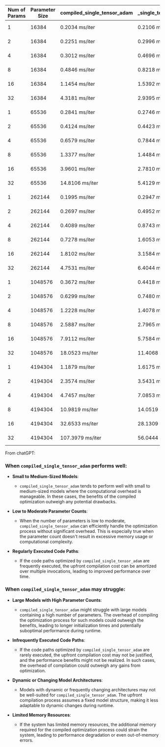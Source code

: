 | Num of Params | Parameter Size | compiled_single_tensor_adam | _single_tensor_adam | _fused_adam |
|---------------|----------------|------------------------------|---------------------|-------------|
| 1             | 16384          | 0.2034 ms/iter               | 0.2106 ms/iter      | 0.1361 ms/iter |
| 2             | 16384          | 0.2251 ms/iter               | 0.2996 ms/iter      | 0.1332 ms/iter |
| 4             | 16384          | 0.3012 ms/iter               | 0.4696 ms/iter      | 0.1611 ms/iter |
| 8             | 16384          | 0.4846 ms/iter               | 0.8218 ms/iter      | 0.2031 ms/iter |
| 16            | 16384          | 1.1454 ms/iter               | 1.5392 ms/iter      | 0.2868 ms/iter |
| 32            | 16384          | 4.3181 ms/iter               | 2.9395 ms/iter      | 0.4917 ms/iter |
| 1             | 65536          | 0.2841 ms/iter               | 0.2746 ms/iter      | 0.1390 ms/iter |
| 2             | 65536          | 0.4124 ms/iter               | 0.4423 ms/iter      | 0.1520 ms/iter |
| 4             | 65536          | 0.6579 ms/iter               | 0.7844 ms/iter      | 0.1984 ms/iter |
| 8             | 65536          | 1.3377 ms/iter               | 1.4484 ms/iter      | 0.2725 ms/iter |
| 16            | 65536          | 3.9601 ms/iter               | 2.7810 ms/iter      | 0.4253 ms/iter |
| 32            | 65536          | 14.8106 ms/iter              | 5.4129 ms/iter      | 0.7373 ms/iter |
| 1             | 262144         | 0.1995 ms/iter               | 0.2947 ms/iter      | 0.1692 ms/iter |
| 2             | 262144         | 0.2697 ms/iter               | 0.4952 ms/iter      | 0.2268 ms/iter |
| 4             | 262144         | 0.4089 ms/iter               | 0.8743 ms/iter      | 0.3372 ms/iter |
| 8             | 262144         | 0.7278 ms/iter               | 1.6053 ms/iter      | 0.5659 ms/iter |
| 16            | 262144         | 1.8102 ms/iter               | 3.1584 ms/iter      | 1.0801 ms/iter |
| 32            | 262144         | 4.7531 ms/iter               | 6.4044 ms/iter      | 2.1426 ms/iter |
| 1             | 1048576        | 0.3672 ms/iter               | 0.4418 ms/iter      | 0.3020 ms/iter |
| 2             | 1048576        | 0.6299 ms/iter               | 0.7480 ms/iter      | 0.5131 ms/iter |
| 4             | 1048576        | 1.2228 ms/iter               | 1.4078 ms/iter      | 0.9820 ms/iter |
| 8             | 1048576        | 2.5887 ms/iter               | 2.7965 ms/iter      | 1.9518 ms/iter |
| 16            | 1048576        | 7.9112 ms/iter               | 5.7584 ms/iter      | 3.9523 ms/iter |
| 32            | 1048576        | 18.0523 ms/iter              | 11.4068 ms/iter     | 8.0193 ms/iter |
| 1             | 4194304        | 1.1879 ms/iter               | 1.6175 ms/iter      | 0.9577 ms/iter |
| 2             | 4194304        | 2.3574 ms/iter               | 3.5431 ms/iter      | 1.9173 ms/iter |
| 4             | 4194304        | 4.7457 ms/iter               | 7.0853 ms/iter      | 3.8658 ms/iter |
| 8             | 4194304        | 10.9819 ms/iter              | 14.0519 ms/iter     | 7.8321 ms/iter |
| 16            | 4194304        | 32.6533 ms/iter              | 28.1309 ms/iter     | 15.8077 ms/iter |
| 32            | 4194304        | 107.3979 ms/iter             | 56.0444 ms/iter     | 31.7812 ms/iter |



From chatGPT:

### When `compiled_single_tensor_adam` performs well:

- **Small to Medium-Sized Models**:
  - `compiled_single_tensor_adam` tends to perform well with small to medium-sized models where the computational overhead is manageable. In these cases, the benefits of the compiled optimization outweigh any potential drawbacks.

- **Low to Moderate Parameter Counts**:
  - When the number of parameters is low to moderate, `compiled_single_tensor_adam` can efficiently handle the optimization process without significant overhead. This is especially true when the parameter count doesn't result in excessive memory usage or computational complexity.

- **Regularly Executed Code Paths**:
  - If the code paths optimized by `compiled_single_tensor_adam` are frequently executed, the upfront compilation cost can be amortized over multiple invocations, leading to improved performance over time.

### When `compiled_single_tensor_adam` may struggle:

- **Large Models with High Parameter Counts**:
  - `compiled_single_tensor_adam` might struggle with large models containing a high number of parameters. The overhead of compiling the optimization process for such models could outweigh the benefits, leading to longer initialization times and potentially suboptimal performance during runtime.

- **Infrequently Executed Code Paths**:
  - If the code paths optimized by `compiled_single_tensor_adam` are rarely executed, the upfront compilation cost may not be justified, and the performance benefits might not be realized. In such cases, the overhead of compilation could outweigh any gains from optimization.

- **Dynamic or Changing Model Architectures**:
  - Models with dynamic or frequently changing architectures may not be well-suited for `compiled_single_tensor_adam`. The upfront compilation process assumes a fixed model structure, making it less adaptable to dynamic changes during runtime.

- **Limited Memory Resources**:
  - If the system has limited memory resources, the additional memory required for the compiled optimization process could strain the system, leading to performance degradation or even out-of-memory errors.

